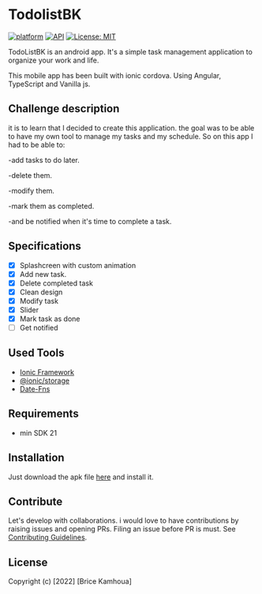 # TodolistBK

[![platform](https://img.shields.io/badge/platform-Android-yellow.svg)](https://www.android.com)
[![API](https://img.shields.io/badge/API-21%2B-brightgreen.svg?style=plastic)](https://android-arsenal.com/api?level=21)
[![License: MIT](https://img.shields.io/badge/License-MIT-red.svg)](https://opensource.org/licenses/MIT)

TodoListBK is an android app. It's a simple task management application to organize your work and life.

This mobile app has been built with ionic cordova. Using Angular, TypeScript and Vanilla js.

<a name="description"></a>

## Challenge description

it is to learn that I decided to create this application. the goal was to be able to have my own tool to manage my tasks and my schedule. So on this app I had to be able to: 

-add tasks to do later.

-delete them. 

-modify them.

-mark them as completed.

-and be notified when it's time to complete a task.

<a name="specifications"></a>

## Specifications

- [x] Splashcreen with custom animation
- [x] Add new task.
- [x] Delete completed task
- [x] Clean design
- [x] Modify task
- [x] Slider
- [x] Mark task as done 
- [ ] Get notified

<a name="tools"></a>

## Used Tools

- [Ionic Framework](https://ionicframework.com)
- [@ionic/storage](https://ionicframework.com/docs/angular/storage)
- [Date-Fns](https://date-fns.org/)

<a name="requirements"></a>

## Requirements

- min SDK 21

<a name="installation"></a>

## Installation

Just download the apk file [here]() and install it.

<a name="contribute"></a>

## Contribute

Let's develop with collaborations. i would love to have contributions by raising issues and opening PRs. Filing an issue before PR is must.
See [Contributing Guidelines](CONTRIBUTING.md).

<a name="license"></a>

## License

Copyright (c) [2022] [Brice Kamhoua]
